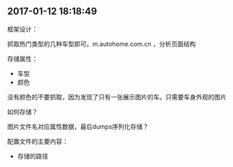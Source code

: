 ## 2017-01-12 18:18:49

框架设计：

抓取热门类型的几种车型即可。m.autohome.com.cn ，分析页面结构

存储属性：

+ 车型
+ 颜色

没有颜色的不要抓取，因为发现了只有一张展示图片的车。只需要车身外观的图片

如何存储？

图片文件名对应属性数据，最后dumps序列化存储？

配置文件的主要内容：

+ 存储的路径

